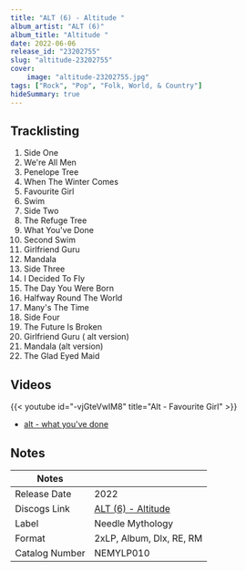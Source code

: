 ```yaml
---
title: "ALT (6) - Altitude "
album_artist: "ALT (6)"
album_title: "Altitude "
date: 2022-06-06
release_id: "23202755"
slug: "altitude-23202755"
cover:
    image: "altitude-23202755.jpg"
tags: ["Rock", "Pop", "Folk, World, & Country"]
hideSummary: true
---
```


## Tracklisting
1. Side One 
2. We're All Men
3. Penelope Tree
4. When The Winter Comes 
5. Favourite Girl 
6. Swim 
7. Side Two 
8. The Refuge Tree
9. What You've Done 
10. Second Swim 
11. Girlfriend Guru
12. Mandala 
13. Side Three 
14. I Decided To Fly 
15. The Day You Were Born 
16. Halfway Round The World 
17. Many's The Time 
18. Side Four 
19. The Future Is Broken 
20. Girlfriend Guru ( alt version)
21. Mandala (alt version)
22. The Glad Eyed Maid 

## Videos
{{< youtube id="-vjGteVwIM8" title="Alt - Favourite Girl" >}}
- [alt - what you've done](https://www.youtube.com/watch?v=o-x_kPtLdiA)

## Notes

| Notes          |             |
| ---------------| ----------- |
| Release Date   | 2022 |
| Discogs Link   | [ALT (6) - Altitude ](https://www.discogs.com/release/23202755) |
| Label          | Needle Mythology |
| Format         | 2xLP, Album, Dlx, RE, RM |
| Catalog Number | NEMYLP010 |

